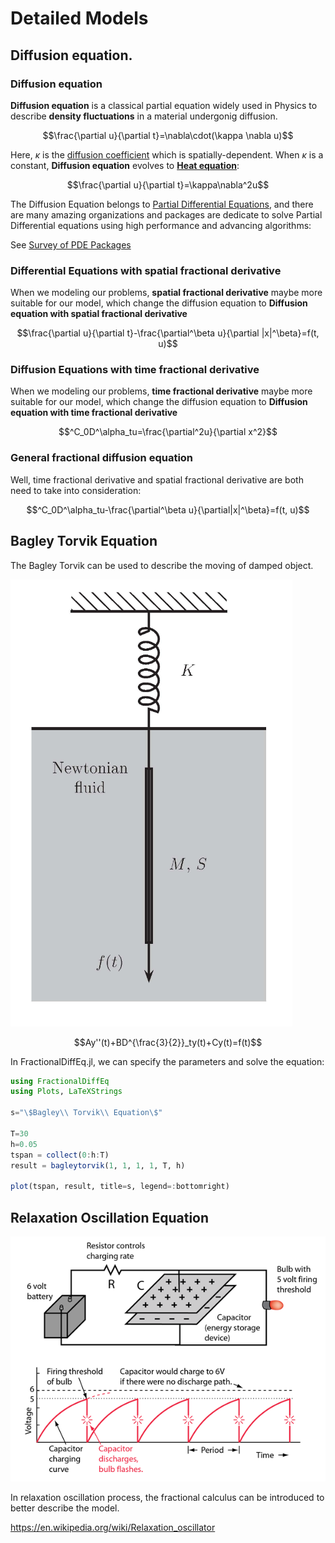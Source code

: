 # Detailed Models

## Diffusion equation.

### Diffusion equation

**Diffusion equation** is a classical partial equation widely used in Physics to describe **density fluctuations** in a material undergonig diffusion.

```math
\frac{\partial u}{\partial t}=\nabla\cdot(\kappa \nabla u)
```

Here, $\kappa$ is the [diffusion coefficient](https://en.wikipedia.org/wiki/Mass_diffusivity) which is spatially-dependent. When $\kappa$ is a constant, **Diffusion equation** evolves to **[Heat equation](https://en.wikipedia.org/wiki/Heat_equation)**:

```math
\frac{\partial u}{\partial t}=\kappa\nabla^2u
```

The Diffusion Equation belongs to [Partial Differential Equations](https://en.wikipedia.org/wiki/Partial_differential_equation), and there are many amazing organizations and packages are dedicate to solve Partial Differential equations using high performance and advancing algorithms:

See [Survey of PDE Packages](https://github.com/JuliaPDE/SurveyofPDEPackages)

### Differential Equations with spatial fractional derivative

When we modeling our problems, **spatial fractional derivative** maybe more suitable for our model, which change the diffusion equation to **Diffusion equation with spatial fractional derivative**

```math
\frac{\partial u}{\partial t}-\frac{\partial^\beta u}{\partial |x|^\beta}=f(t, u)
```


### Diffusion Equations with time fractional derivative

When we modeling our problems, **time fractional derivative** maybe more suitable for our model, which change the diffusion equation to **Diffusion equation with time fractional derivative**

```math
^C_0D^\alpha_tu=\frac{\partial^2u}{\partial x^2}
```

### General fractional diffusion equation

Well, time fractional derivative and spatial fractional derivative are both need to take into consideration:

```math
^C_0D^\alpha_tu-\frac{\partial^\beta u}{\partial|x|^\beta}=f(t, u)
```

## Bagley Torvik Equation

The Bagley Torvik can be used to describe the moving of damped object.

![bagleytorvik](./assets/damped.png)

```math
Ay''(t)+BD^{\frac{3}{2}}_ty(t)+Cy(t)=f(t)
```

In FractionalDiffEq.jl, we can specify the parameters and solve the equation:

```julia
using FractionalDiffEq
using Plots, LaTeXStrings

s="\$Bagley\\ Torvik\\ Equation\$"

T=30
h=0.05
tspan = collect(0:h:T)
result = bagleytorvik(1, 1, 1, 1, T, h)

plot(tspan, result, title=s, legend=:bottomright)
```



## Relaxation Oscillation Equation

![Relaxo](./assets/Relaxo.png)

In relaxation oscillation process, the fractional calculus can be introduced to better describe the model.

https://en.wikipedia.org/wiki/Relaxation_oscillator
